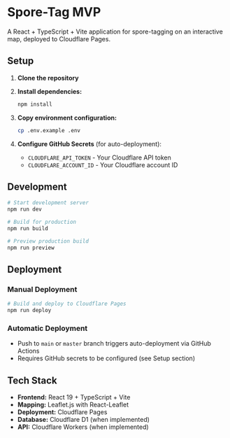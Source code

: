 # Spore-Tag MVP

A React + TypeScript + Vite application for spore-tagging on an interactive map, deployed to Cloudflare Pages.

## Setup

1. **Clone the repository**
2. **Install dependencies:**
   ```bash
   npm install
   ```

3. **Copy environment configuration:**
   ```bash
   cp .env.example .env
   ```

4. **Configure GitHub Secrets** (for auto-deployment):
   - `CLOUDFLARE_API_TOKEN` - Your Cloudflare API token
   - `CLOUDFLARE_ACCOUNT_ID` - Your Cloudflare account ID

## Development

```bash
# Start development server
npm run dev

# Build for production
npm run build

# Preview production build
npm run preview
```

## Deployment

### Manual Deployment
```bash
# Build and deploy to Cloudflare Pages
npm run deploy
```

### Automatic Deployment
- Push to `main` or `master` branch triggers auto-deployment via GitHub Actions
- Requires GitHub secrets to be configured (see Setup section)

## Tech Stack
- **Frontend:** React 19 + TypeScript + Vite
- **Mapping:** Leaflet.js with React-Leaflet
- **Deployment:** Cloudflare Pages
- **Database:** Cloudflare D1 (when implemented)
- **API:** Cloudflare Workers (when implemented)
